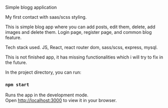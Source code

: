 Simple blogg application

My first contact with saas/scss styling.

This is simple blog app where you can add posts, edit them, delete, add images and delete them. Login page, register page, and common blog feature.

Tech stack used. JS, React, react router dom, sass/scss, express, mysql.

This is not finished app, it has missing functionalities which i will try to fix in the future.

In the project directory, you can run:

### `npm start`

Runs the app in the development mode.\
Open [http://localhost:3000](http://localhost:3000) to view it in your browser.
